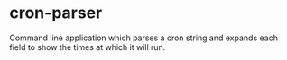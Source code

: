 # cron-parser

Command line application which parses a cron string and expands each field to show the times at which it will run.